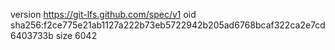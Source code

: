 version https://git-lfs.github.com/spec/v1
oid sha256:f2ce775e21ab1127a222b73eb5722942b205ad6768bcaf322ca2e7cd6403733b
size 6042
